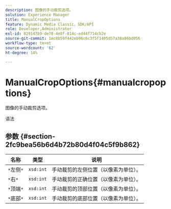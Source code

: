 ```yaml
---
description: 图像的手动裁剪选项。
solution: Experience Manager
title: ManualCropOptions
feature: Dynamic Media Classic，SDK/API
role: Developer,Administrator
exl-id: 829147b9-de78-4e8f-814c-ed44f714cb2e
source-git-commit: 1ec8b59f442eb96c6c3f5f1405d57a38a86bd056
workflow-type: tm+mt
source-wordcount: '62'
ht-degree: 14%

---
```


# ManualCropOptions{#manualcropoptions}

图像的手动裁剪选项。

语法

## 参数 {#section-2fc9bea56b6d4b72b80d4f04c5f9b862}

| 名称 | 类型 | 说明 |
|---|---|---|
| `*`左侧`*` | `xsd:int` | 手动裁剪的左侧位置（以像素为单位）。 |
| `*`右`*` | `xsd:int` | 手动裁剪的正确位置（以像素为单位）。 |
| `*`顶端`*` | `xsd:int` | 手动裁剪的顶部位置（以像素为单位）。 |
| `*`底部`*` | `xsd:int` | 手动裁剪的底部位置（以像素为单位）。 |

